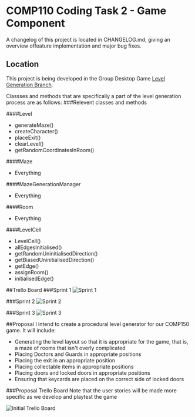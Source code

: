 # COMP110 Coding Task 2 - Game Component

A changelog of this project is located in CHANGELOG.md, giving an overview offeature implementation and major bug fixes.

## Location
This project is being developed in the Group Desktop Game [Level Generation Branch](https://github.com/NecroReindeer/comp150-desktop-game/tree/level-generation). 

Classses and methods that are specifically a part of the level generation process are as follows:
###Relevent classes and methods

####Level
* generateMaze()
* createCharacter()
* placeExit()
* clearLevel()
* getRandomCoordinatesInRoom()

####Maze
* Everything

####MazeGenerationManager
* Everything

####Room
* Everything

####LevelCell
* LevelCell()
* allEdgesInitialised()
* getRandomUninitialisedDirection()
* getBiasedUninitialisedDirection()
* getEdge()
* assignRoom()
* initialisedEdge()

##Trello Board
###Sprint 1
![Sprint 1](https://github.com/NecroReindeer/comp110-coding-task-2/blob/master/Trello/Sprint%201.png)


###Sprint 2
![Sprint 2](https://github.com/NecroReindeer/comp110-coding-task-2/blob/master/Trello/Sprint%202.png)


###Sprint 3
![Sprint 3](https://github.com/NecroReindeer/comp110-coding-task-2/blob/master/Trello/Sprint%203.png)


##Proposal
I intend to create a procedural level generator for our COMP150 game.
It will include:
* Generating the level layout so that it is appropriate for the game, that is, a maze of rooms that isn't overly complicated
* Placing Doctors and Guards in appropriate positions
* Placing the exit in an appropriate position
* Placing collectable items in appropriate positions
* Placing doors and locked doors in appropriate positions
* Ensuring that keycards are placed on the correct side of locked doors

###Proposal Trello Board
Note that the user stories will be made more specific as we develop and playtest the game

![Initial Trello Board](https://github.com/NecroReindeer/comp110-coding-task-2/blob/master/Trello/Proposal.png)
